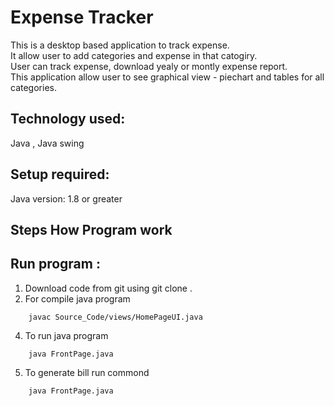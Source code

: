 # Expense Tracker

This is a desktop based application to track expense.<br /> It allow user to add categories and expense in that catogiry. <br />User can track expense, download yealy or montly expense report.<br /> This application allow user to see graphical view - piechart and tables for all categories.
<br />

## Technology used: <br />
Java , Java swing <br />

## Setup required:<br />
Java version: 1.8 or greater<br />
## Steps How Program work

## Run program : <br />
1. Download code from git  using  git clone .
2. For  compile java program 
```
	javac Source_Code/views/HomePageUI.java
```	
4. To run java program 
```
	java FrontPage.java
```
5. To generate bill run commond
```
	java FrontPage.java
```

